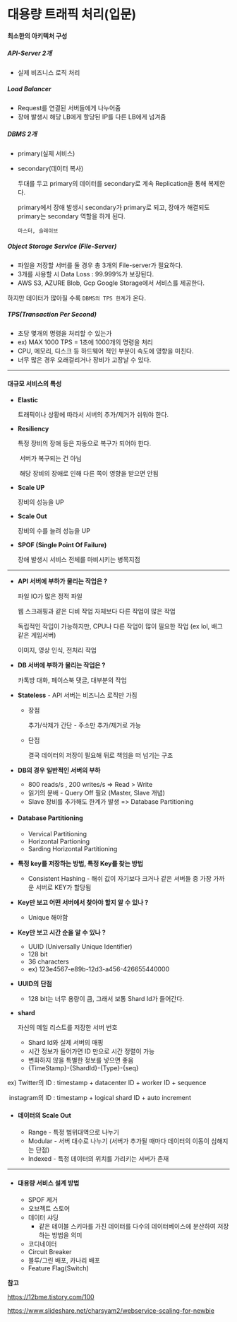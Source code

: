 # 대용량 트래픽 처리(입문)

#### 최소한의 아키텍처 구성



##### **API-Server 2개** 

- 실제 비즈니스 로직 처리



##### **Load Balancer** 

- Request를 연결된 서버들에게 나누어줌
- 장애 발생시 해당 LB에게 할당된 IP를 다른 LB에게 넘겨줌



##### **DBMS 2개**

- primary(실제 서비스)

- secondary(데이터 복사)

  두대를 두고 primary의 데이터를 secondary로 계속 Replication을 통해 복제한다.

  primary에서 장애 발생시 secondary가 primary로 되고, 장애가 해결되도 primary는 secondary 역할을 하게 된다.
  
  `마스터, 슬레이브`



##### Object Storage Service (File-Server) 

- 파일을 저장할 서버를 둘 경우 총 3개의 File-server가 필요하다.
- 3개를 사용할 시 Data Loss : 99.999%가 보장된다.
- AWS S3, AZURE Blob, Gcp Google Storage에서 서비스를 제공한다.

하지만 데이터가 많아질 수록 `DBMS의 TPS 한계`가 온다.



##### TPS(Transaction Per Second) 

- 초당 몇개의 명령을 처리할 수 있는가
- ex) MAX 1000 TPS = 1초에 1000개의 명령을 처리
- CPU, 메모리, 디스크 등 하드웨어 적인 부분이 속도에 영향을 미친다.
- 너무 많은 경우 오래걸리거나 장비가 고장날 수 있다.

-----



#### 대규모 서비스의 특성

- **Elastic**

  트래픽이나 상황에 따라서 서버의 추가/제거가 쉬워야 한다.

  

- **Resiliency**

  특정 장비의 장애 등은 자동으로 복구가 되어야 한다.

  ​	서버가 복구되는 건 아님

  ​	해당 장비의 장애로 인해 다른 쪽이 영향을 받으면 안됨

  

- **Scale UP** 

  장비의 성능을 UP

  

- **Scale Out**

  장비의 수를 늘려 성능을 UP

  

- **SPOF (Single Point Of Failure)** 

  장애 발생시 서비스 전체를 마비시키는 병목지점

-----



- **API 서버에 부하가 물리는 작업은 ?** 

  파일 IO가 많은 정적 파일

  웹 스크래핑과 같은 디비 작업 자체보다 다른 작업이 많은 작업

  독립적인 작입이 가능하지만, CPU나 다른 작업이 많이 필요한 작업 (ex lol, 배그 같은 게임서버)

  이미지, 영상 인식, 전처리 작업

  

- **DB 서버에 부하가 물리는 작업은 ?**

  카톡방 대화, 페이스북 댓글, 대부분의 작업



- **Stateless** - API 서버는 비즈니스 로직만 가짐

  - 장점

    추가/삭제가 간단 - 주소만 추가/제거로 가능

  - 단점

    결국 데이터의 저장이 필요해 뒤로 책임을 떠 넘기는 구조



- **DB의 경우 일반적인 서버의 부하**
  - 800 reads/s , 200 writes/s   =>  Read > Write
  - 읽기의 분배 - Query Off 필요 (Master, Slave 개념)
  - Slave 장비를 추가해도 한계가 발생 => Database Partitioning



- #### **Database Partitioning**

  - Vervical Partitioning
  - Horizontal Partioning
  - Sarding Horizontal Partitioning

  

- **특정 key를 저장하는 방법, 특정 Key를 찾는 방법**

  - Consistent Hashing - 해쉬 값이 자기보다 크거나 같은 서버들 중 가장 가까운 서버로 KEY가 할당됨 

  

- **Key만 보고 어떤 서버에서 찾아야 할지 알 수 있나 ?**

  - Unique 해야함

  

- **Key만 보고 시간 순을 알 수 있나 ?**

  - UUID (Universally Unique Identifier)
  - 128 bit
  - 36 characters
  - ex) 123e4567-e89b-12d3-a456-426655440000

  

- **UUID의** **단점** 

  - 128 bit는 너무 용량이 큼, 그래서 보통 Shard Id가 들어간다.

  

- **shard** 

  자신의 메일 리스트를 저장한 서버 번호 

  - Shard Id와 실제 서버의 매핑
  - 시간 정보가 들어가면 ID 만으로 시간 정렬이 가능 	
  - 변화하지 않을 특별한 정보를 넣으면 좋음
  - {TimeStamp}-{ShardId}-{Type}-{seq}

ex) Twitter의 ID : timestamp + datacenter ID + worker ID + sequence

​	instagram의 ID : timestamp + logical shard ID + auto increment



- #### 데이터의 Scale Out
  
  - Range - 특정 범위대역으로 나누기
  - Modular - 서버 대수로 나누기 (서버가 추가될 때마다 데이터의 이동이 심해지는 단점)
  - Indexed - 특정 데이터의 위치를 가리키는 서버가 존재

-----



- #### 대용량 서비스 설계 방법
  
  - SPOF 제거
  - 오브젝트 스토어
  - 데이터 샤딩
    - 같은 테이블 스키마를 가진 데이터를 다수의 데이터베이스에 분산하여 저장하는 방법을 의미
  - 코디네이터
  - Circuit Breaker
  - 블루/그린 배포, 카나리 배포
  - Feature Flag(Switch)





**참고**

https://12bme.tistory.com/100

https://www.slideshare.net/charsyam2/webservice-scaling-for-newbie

